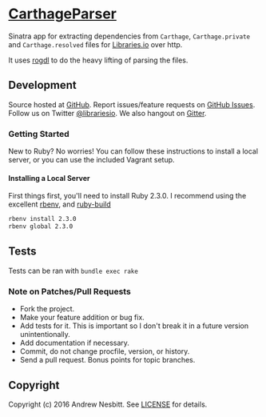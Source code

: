 # [CarthageParser](https://libraries.io/github/librariesio/carthage_parser)

Sinatra app for extracting dependencies from `Carthage`, `Carthage.private` and `Carthage.resolved` files for [Libraries.io](https://libraries.io) over http.

It uses [rogdl](https://libraries.io/rubygems/rogdl) to do the heavy lifting of parsing the files.

## Development

Source hosted at [GitHub](http://github.com/librariesio/carthage_parser).
Report issues/feature requests on [GitHub Issues](http://github.com/librariesio/carthage_parser/issues). Follow us on Twitter [@librariesio](https://twitter.com/librariesio). We also hangout on [Gitter](https://gitter.im/librariesio/carthage_parser).

### Getting Started

New to Ruby? No worries! You can follow these instructions to install a local server, or you can use the included Vagrant setup.

#### Installing a Local Server

First things first, you'll need to install Ruby 2.3.0. I recommend using the excellent [rbenv](https://github.com/sstephenson/rbenv),
and [ruby-build](https://github.com/sstephenson/ruby-build)

```bash
rbenv install 2.3.0
rbenv global 2.3.0
```

## Tests

Tests can be ran with `bundle exec rake`

### Note on Patches/Pull Requests

 * Fork the project.
 * Make your feature addition or bug fix.
 * Add tests for it. This is important so I don't break it in a
   future version unintentionally.
 * Add documentation if necessary.
 * Commit, do not change procfile, version, or history.
 * Send a pull request. Bonus points for topic branches.

## Copyright

Copyright (c) 2016 Andrew Nesbitt. See [LICENSE](https://github.com/librariesio/carthage_parser/blob/master/LICENSE) for details.
